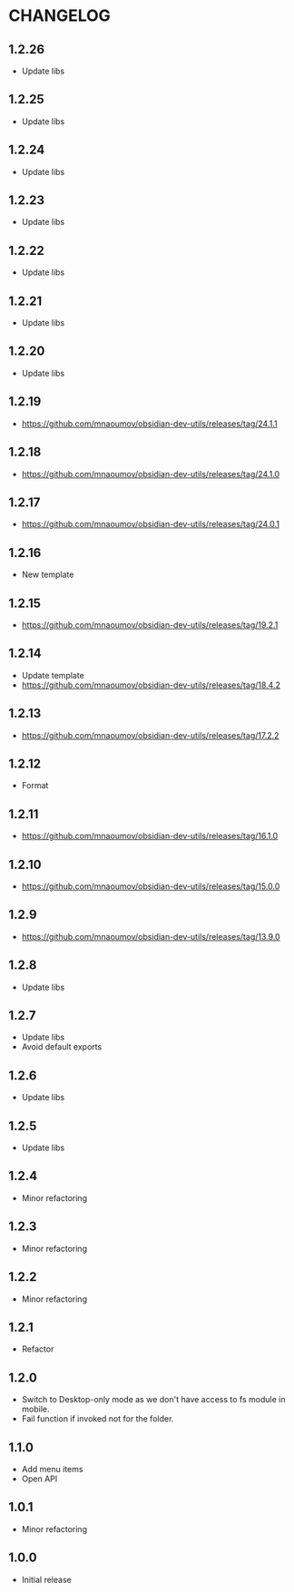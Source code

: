 # CHANGELOG

## 1.2.26

- Update libs

## 1.2.25

- Update libs

## 1.2.24

- Update libs

## 1.2.23

- Update libs

## 1.2.22

- Update libs

## 1.2.21

- Update libs

## 1.2.20

- Update libs

## 1.2.19

- https://github.com/mnaoumov/obsidian-dev-utils/releases/tag/24.1.1

## 1.2.18

- https://github.com/mnaoumov/obsidian-dev-utils/releases/tag/24.1.0

## 1.2.17

- https://github.com/mnaoumov/obsidian-dev-utils/releases/tag/24.0.1

## 1.2.16

- New template

## 1.2.15

- https://github.com/mnaoumov/obsidian-dev-utils/releases/tag/19.2.1

## 1.2.14

- Update template
- https://github.com/mnaoumov/obsidian-dev-utils/releases/tag/18.4.2

## 1.2.13

- https://github.com/mnaoumov/obsidian-dev-utils/releases/tag/17.2.2

## 1.2.12

- Format

## 1.2.11

- https://github.com/mnaoumov/obsidian-dev-utils/releases/tag/16.1.0

## 1.2.10

- https://github.com/mnaoumov/obsidian-dev-utils/releases/tag/15.0.0

## 1.2.9

- https://github.com/mnaoumov/obsidian-dev-utils/releases/tag/13.9.0

## 1.2.8

- Update libs

## 1.2.7

- Update libs
- Avoid default exports

## 1.2.6

- Update libs

## 1.2.5

- Update libs

## 1.2.4

- Minor refactoring

## 1.2.3

- Minor refactoring

## 1.2.2

- Minor refactoring

## 1.2.1

- Refactor

## 1.2.0

- Switch to Desktop-only mode as we don't have access to fs module in mobile.
- Fail function if invoked not for the folder.

## 1.1.0

- Add menu items
- Open API

## 1.0.1

- Minor refactoring

## 1.0.0

- Initial release
